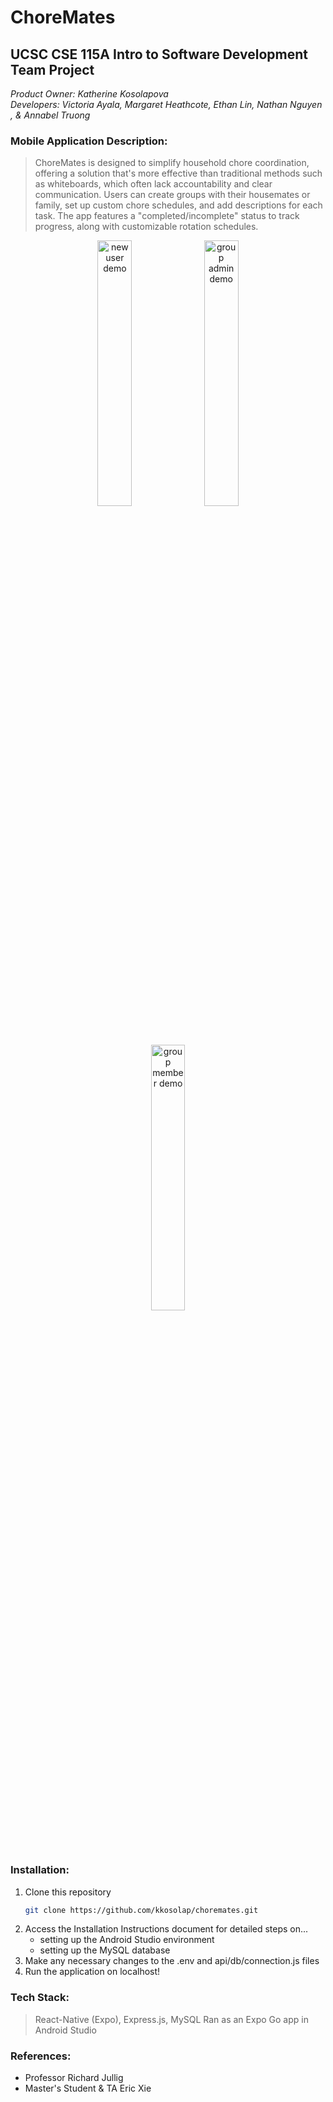 # ChoreMates

## **UCSC CSE 115A Intro to Software Development Team Project**
*Product Owner: Katherine Kosolapova*  
*Developers: Victoria Ayala, Margaret Heathcote, Ethan Lin, Nathan Nguyen , & Annabel Truong*

### Mobile Application Description:
> ChoreMates is designed to simplify household chore coordination, offering a solution that's more effective than traditional methods such as whiteboards, which often lack accountability and clear communication. Users can create groups with their housemates or family, set up custom chore schedules, and add descriptions for each task. The app features a "completed/incomplete" status to track progress, along with customizable rotation schedules.

<p align="center">
  <img src="https://github.com/kkosolap/choremates/blob/release/demos/newuserdemo.gif" alt="new user demo" width="33%">
  <img src="https://github.com/kkosolap/choremates/blob/release/demos/groupadmindemo.gif" alt="group admin demo" width="33%">
  <img src="https://github.com/kkosolap/choremates/blob/release/demos/groupmemberdemo.gif" alt="group member demo" width="33%">
</p>

### Installation:
1. Clone this repository
   ```bash
   git clone https://github.com/kkosolap/choremates.git
2. Access the Installation Instructions document for detailed steps on...
    - setting up the Android Studio environment
    - setting up the MySQL database
3. Make any necessary changes to the .env and api/db/connection.js files
4. Run the application on localhost!

### Tech Stack:
> React-Native (Expo), Express.js, MySQL
> Ran as an Expo Go app in Android Studio

### References:
- Professor Richard Jullig
- Master's Student & TA Eric Xie
